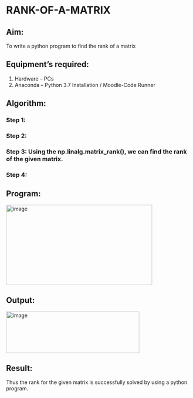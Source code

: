 # RANK-OF-A-MATRIX
## Aim:
To write a python program to find the rank of a matrix
## Equipment’s required:
1. 	Hardware – PCs
2. 	Anaconda – Python 3.7 Installation / Moodle-Code Runner
## Algorithm:
### Step 1: 
### Step 2: 
### Step 3: Using the np.linalg.matrix_rank(), we can find the rank of the given matrix.
### Step 4: 
## Program:
<img width="398" height="218" alt="image" src="https://github.com/user-attachments/assets/180ce0ed-0129-4e13-94ad-3ce7c502646a" />

## Output:
<img width="363" height="113" alt="image" src="https://github.com/user-attachments/assets/ceb2f958-67f4-4922-9896-4c4b8c76bc37" />

## Result:
Thus the rank for the given matrix is successfully solved by  using a python program.

